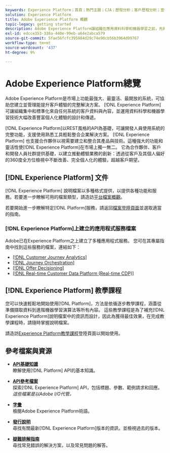 ```yaml
---
keywords: Experience Platform；首頁；熱門主題；CJA；歷程分析；客戶歷程分析；宣傳協調；客戶歷程；歷程協調；能力；地區
solution: Experience Platform
title: Adobe Experience Platform 概觀
topic-legacy: getting started
description: Adobe Experience Platform讓組織在應用資料科學和機器學習之前，先將客戶資料集中化並標準化，以大幅改善多樣化個人化體驗的設計和提供。
exl-id: edcce353-338a-440e-99eb-a64e2abca579
source-git-commit: 5fae56fcfc395984d29c74e90cb56b3964d99767
workflow-type: tm+mt
source-wordcount: '437'
ht-degree: 9%

---
```


# Adobe Experience Platform總覽

Adobe Experience Platform是市場上功能最強大、最靈活、最開放的系統，可協助您建立並管理能提升客戶體驗的完整解決方案。 [!DNL Experience Platform] 可讓組織集中和標準化來自任何系統的客戶資料與內容，並運用資料科學和機器學習技術大幅改善豐富個人化體驗的設計和傳遞。

[!DNL Experience Platform]以REST風格的API為基礎，可讓開發人員使用系統的完整功能，支援使用熟悉工具輕鬆整合企業解決方案。 [!DNL Experience Platform] 也支援合作夥伴以視需要建立和整合其產品與技術。這種強大的功能和靈活性使[!DNL Experience Platform]在市場上獨一無二。 它為合作夥伴、客戶和開發人員社群提供基礎，以建立推動體驗業務的創新：透過從客戶及其個人偏好的360度全方位檢視中不斷改善、完全個人化的體驗，超越客戶期望。

## [!DNL Experience Platform] 文件

[!DNL Experience Platform] 說明檔案以多種格式提供，以提供各種功能和服務。若要進一步瞭解可用的檔案類型，請造訪[平台檔案概觀](documentation/overview.md)。

若要開始進一步瞭解特定[!DNL Platform]服務，請返回[檔案登陸頁面](https://experienceleague.adobe.com/docs/experience-platform.html)並選取適當的指南。

### [!DNL Experience Platform]上建立的應用程式服務檔案

Adobe已在Experience Platform之上建立了多種應用程式服務。 您可在其專屬指南中找到這些服務的檔案，連結如下：

* [[!DNL Customer Journey Analytics]](https://experienceleague.adobe.com/docs/customer-journey-analytics.html)
* [[!DNL Journey Orchestration]](https://experienceleague.adobe.com/docs/journey-orchestration.html)
* [[!DNL Offer Decisioning]](https://experienceleague.adobe.com/docs/offer-decisioning.html)
* [[!DNL Real-time Customer Data Platform (Real-time CDP)]](../rtcdp/overview.md)

## [!DNL Experience Platform] 教學課程

您可以快速輕鬆地開始使用[!DNL Platform]，方法是依循逐步教學課程，涵蓋從準備擷取資料到進階機器學習演算法等所有內容。 這些教學課程是為了補充[!DNL Experience Platform]說明檔案中的資訊而設計，因此為獲得最佳效果，在完成教學課程時，請隨時掌握說明檔案。

請造訪[Experience Platform教學課程](https://www.adobe.com/go/platform-tutorials-home-en)登陸頁面以開始使用。

## 參考檔案與資源

* [**API基礎知識**](api-fundamentals.md)\
   瞭解使用[!DNL Platform] API的基本知識。

* [**API參考檔案**](https://www.adobe.com/go/platform-api-reference-en)\
   探索[!DNL Experience Platform] API，包括標題、參數、範例請求和回應。<br/>*這些檔案是以Adobe I/O代管。*

* [**字彙**](glossary.md)\
   檢閱Adobe Experience Platform術語。

* [**發行說明**](https://www.adobe.com/go/platform-release-notes.en)\
   尋找有關最新[!DNL Experience Platform]版本的資訊，並檢視過去的版本。

* [**疑難排解指南**](troubleshooting.md)\
   尋找常見錯誤的解決方案，以及常見問題的解答。

